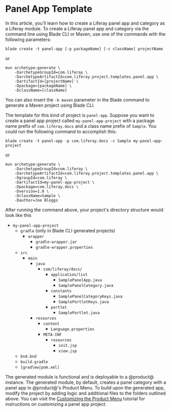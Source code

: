 # Panel App Template [](id=panel-app-template)

In this article, you'll learn how to create a Liferay panel app and category as
a Liferay module. To create a Liferay panel app and category via the command
line using Blade CLI or Maven, use one of the commands with the following
parameters:

    blade create -t panel-app [-p packageName] [-c className] projectName

or

    mvn archetype:generate \
        -DarchetypeGroupId=com.liferay \
        -DarchetypeArtifactId=com.liferay.project.templates.panel.app \
        -DartifactId=[projectName] \
        -Dpackage=[packageName] \
        -DclassName=[className]

You can also insert the `-b maven` parameter in the Blade command to generate a
Maven project using Blade CLI.

The template for this kind of project is `panel-app`. Suppose you want to create
a panel app project called `my-panel-app-project` with a package name prefix of
`com.liferay.docs` and a class name prefix of `Sample`. You could run the
following command to accomplish this:

    blade create -t panel-app -p com.liferay.docs -c Sample my-panel-app-project

or

    mvn archetype:generate \
        -DarchetypeGroupId=com.liferay \
        -DarchetypeArtifactId=com.liferay.project.templates.panel.app \
        -DgroupId=com.liferay \
        -DartifactId=my-panel-app-project \
        -Dpackage=com.liferay.docs \
        -Dversion=1.0 \
        -DclassName=Sample \
        -Dauthor=Joe Bloggs

After running the command above, your project's directory structure would look
like this

- `my-panel-app-project`
    - `gradle` (only in Blade CLI generated projects)
        - `wrapper`
            - `gradle-wrapper.jar`
            - `gradle-wrapper.properties`
    - `src`
        - `main`
            - `java`
                - `com/liferay/docs/`
                    - `application/list`
                        - `SamplePanelApp.java`
                        - `SamplePanelCategory.java`
                    - `constants`
                        - `SamplePanelCategoryKeys.java`
                        - `SamplePortletKeys.java`
                    - `portlet`
                        - `SamplePortlet.java`
            - `resources`
                - `content`
                    - `Language.properties`
                - `META-INF`
                    - `resources`
                        - `init.jsp`
                        - `view.jsp`
    - `bnd.bnd`
    - `build.gradle`
    - `[gradlew|pom.xml]`

The generated module is functional and is deployable to a @product@ instance.
The generated module, by default, creates a panel category with a panel app in
@product@'s Product Menu. To build upon the generated app, modify the project by
adding logic and additional files to the folders outlined above. You can visit
the [Customizing the Product Menu](/develop/tutorials/-/knowledge_base/7-0/customizing-the-product-menu)
tutorial for instructions on customizing a panel app project.
